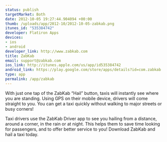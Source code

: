 ```yaml
--- 
status: publish
targetMarket: Both
date: 2012-10-05 19:27:44.904094 +00:00
thumb: /uploads/app/2012-10/2012-10-05-zabkab.png
itunes_id: "535384742"
developer: Flatiron Apps
devices: 
- ios
- android
developer_link: http://www.zabkab.com
title: ZabKab
email: support@zabkab.com
ios_link: http://itunes.apple.com/us/app/id535384742
android_link: https://play.google.com/store/apps/details?id=com.zabkab.passenger
type: app
permalink: /app/zabkab
---
```


With just one tap of the ZabKab “Hail” button, taxis will instantly see where you are standing. Using GPS on their mobile device, drivers will come straight to you. You can get a taxi quickly without walking to major streets or busy corners!

Taxi drivers use the ZabKab Driver app to see you hailing from a distance, around a corner, in the rain or at night. This helps them to save time looking for passengers, and to offer better service to you!  Download ZabKab and hail a taxi today.
